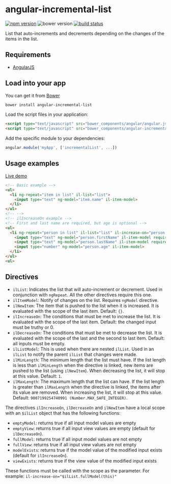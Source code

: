 # angular-incremental-list

[![npm version](http://img.shields.io/npm/v/angular-incremental-list.svg)](https://npmjs.org/package/angular-incremental-list) ![bower version](https://img.shields.io/bower/v/angular-incremental-list.svg) [![build status](https://img.shields.io/travis/tfoxy/angular-incremental-list.svg)](https://travis-ci.org/tfoxy/angular-incremental-list)

List that auto-increments and decrements depending on the changes of the items in the list.


## Requirements

  - [AngularJS](https://github.com/angular/angular.js)


## Load into your app

You can get it from [Bower](http://bower.io/)

```sh
bower install angular-incremental-list
```

Load the script files in your application:

```html
<script type="text/javascript" src="bower_components/angular/angular.js"></script>
<script type="text/javascript" src="bower_components/angular-incremental-list/angular-incremental-list.js"></script>
```

Add the specific module to your dependencies:

```javascript
angular.module('myApp', ['incrementalList', ...])
```


## Usage examples

[Live demo](http://jsbin.com/dixefo/embed?html,output)

```html
<!-- Basic example -->
<ul>
  <li ng-repeat="item in list" il-list="list">
    <input type="text" ng-model="item.name" il-item-model>
  </li>
</ul>
<!-- -->
<!-- ilIncreaseOn example -->
<!-- First and last name are required, but age is optional -->
<ul>
  <li ng-repeat="person in list" il-list="list" il-increase-on="person.firstName && person.lastName">
    <input type="text" ng-model="person.firstName" il-item-model required>
    <input type="text" ng-model="person.lastName" il-item-model required>
    <input type="number" ng-model="person.age" il-item-model>
  </li>
</ul>
<ul>
```


## Directives

  - `ilList`: Indicates the list that will auto-increment or decrement.
    Used in conjunction with `ngRepeat`.
    All the other directives require this one.
  - `ilItemModel`: Notify of changes on the list. Requires `ngModel` directive.
  - `ilNewItem`: The item that is pushed to the list when it is increased.
    It is evaluated with the scope of the last item.
    Default: `{}`.
  - `ilIncreaseOn`: The conditions that must be met to increase the list.
    It is evaluated with the scope of the last item.
    Default: the changed input must be truthy or 0.
  - `ilDecreaseOn`: The conditions that must be met to decrease the list.
    It is evaluated with the scope of the last and the second to last item.
    Default: all inputs must be empty.
  - `ilListModel`: This is used when there are nested `ilList`.
    Used in an `ilList` to notify the parent `ilList` that changes were made.
  - `ilMinLength`: The minimum length that the list must have.
    If the list length is less than `ilMinLength` when the directive is linked,
    new items are pushed to the list (using `ilNewItem`).
    When decreasing the list, it will stop at this value.
    Default: `1`.
  - `ilMaxLength`: The maximum length that the list can have.
    If the list length is greater than `ilMaxLength` when the directive is linked,
    the items after its value are removed.
    When increasing the list, it will stop at this value.
    Default: `9007199254740991 (Number.MAX_SAFE_INTEGER)`.
    
The directives `ilIncreaseOn`, `ilDecreaseOn` and `ilNewItem` have a local scope with an `$ilList` object
 that has the following functions:

  - `emptyModel`: returns true if all input model values are empty
  - `emptyView`: returns true if all input view values are empty (default for `ilDecreaseOn`).
  - `fullModel`: returns true if all input model values are not empty
  - `fullView`: returns true if all input view values are not empty
  - `modelExists`: returns true if the model value of the modified input exists (default for `ilIncreaseOn`).
  - `viewExists`: returns true if the view value of the modified input exists

These functions must be called with the scope as the parameter.
For example: `il-increase-on="$ilList.fullModel(this)"`
